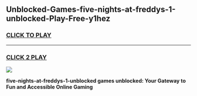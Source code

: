 
## Unblocked-Games-five-nights-at-freddys-1-unblocked-Play-Free-y1hez
<h3>
<a href="https://premium76.site?title=five-nights-at-freddys-1-unblocked&ref=12A">CLICK TO PLAY</a></h3>
<hr>

<h3>
<a href="https://premium76.site?title=five-nights-at-freddys-1-unblocked&ref=12A">CLICK 2 PLAY</a>
  
</h3>

<a href="https://premium76.site?title=five-nights-at-freddys-1-unblocked&ref=12A"><img src="https://clearcache.store/games.png"></a>


**five-nights-at-freddys-1-unblocked games unblocked: Your Gateway to Fun and Accessible Online Gaming**
